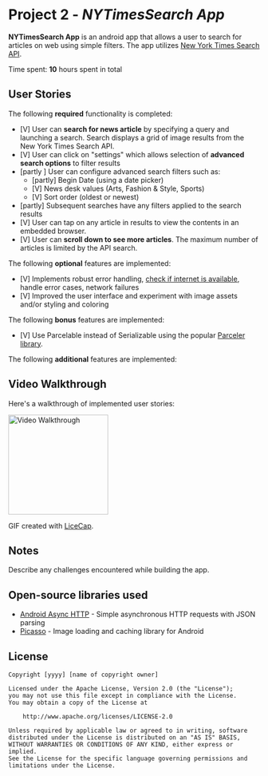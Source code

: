 # Project 2 - *NYTimesSearch App*

**NYTimesSearch App** is an android app that allows a user to search for articles on web using simple filters. The app utilizes [New York Times Search API](http://developer.nytimes.com/docs/read/article_search_api_v2).

Time spent: **10** hours spent in total

## User Stories

The following **required** functionality is completed:

* [V] User can **search for news article** by specifying a query and launching a search. Search displays a grid of image results from the New York Times Search API.
* [V] User can click on "settings" which allows selection of **advanced search options** to filter results
* [partly ] User can configure advanced search filters such as:
  * [partly] Begin Date (using a date picker)
  * [V] News desk values (Arts, Fashion & Style, Sports)
  * [V] Sort order (oldest or newest)
* [partly] Subsequent searches have any filters applied to the search results
* [V] User can tap on any article in results to view the contents in an embedded browser.
* [V] User can **scroll down to see more articles**. The maximum number of articles is limited by the API search.

The following **optional** features are implemented:

* [V] Implements robust error handling, [check if internet is available](http://guides.codepath.com/android/Sending-and-Managing-Network-Requests#checking-for-network-connectivity), handle error cases, network failures
* [V] Improved the user interface and experiment with image assets and/or styling and coloring

The following **bonus** features are implemented:

* [V] Use Parcelable instead of Serializable using the popular [Parceler library](http://guides.codepath.com/android/Using-Parceler).

The following **additional** features are implemented:

## Video Walkthrough

Here's a walkthrough of implemented user stories:

<img src='http://imgur.com/3Ae0BT7.gif' title='Video Walkthrough' width='200' alt='Video Walkthrough' />

GIF created with [LiceCap](http://www.cockos.com/licecap/).

## Notes

Describe any challenges encountered while building the app.

## Open-source libraries used

- [Android Async HTTP](https://github.com/loopj/android-async-http) - Simple asynchronous HTTP requests with JSON parsing
- [Picasso](http://square.github.io/picasso/) - Image loading and caching library for Android

## License

    Copyright [yyyy] [name of copyright owner]

    Licensed under the Apache License, Version 2.0 (the "License");
    you may not use this file except in compliance with the License.
    You may obtain a copy of the License at

        http://www.apache.org/licenses/LICENSE-2.0

    Unless required by applicable law or agreed to in writing, software
    distributed under the License is distributed on an "AS IS" BASIS,
    WITHOUT WARRANTIES OR CONDITIONS OF ANY KIND, either express or implied.
    See the License for the specific language governing permissions and
    limitations under the License.
